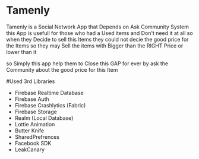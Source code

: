 # Tamenly

Tamenly is a Social Network App that Depends on Ask Community System  
this App is usefull for those who had a Used items and Don't need it at all 
so when they Decide to sell this Items they could not decie the good price for the Items 
so they may Sell the items with Bigger than the RIGHT Price or lower than it  

so Simply this app help them to Close this GAP for ever by ask the Community about the good price for this Item 


#Used 3rd Libraries 

- Firebase Realtime Database
- Firebase Auth
- Firebase Crashlytics (Fabric)
- Firebase Storage
- Realm (Local Database)
- Lottie Animation
- Butter Knife
- SharedPrefrences
- Facebook SDK
- LeakCanary
